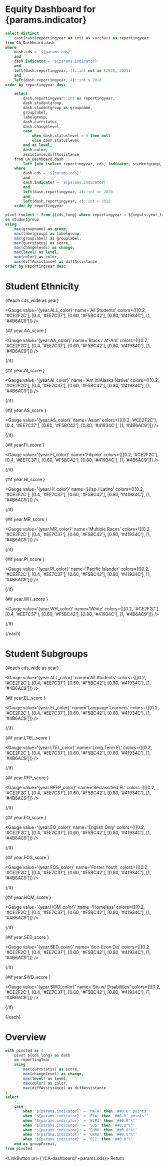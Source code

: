 
# Equity Dashboard for {params.indicator}

```sql cds_years
select distinct
    cast(cast(reportingyear as int) as varchar) as reportingyear
from CA_Dashboard.dash
where
    dash.cds = '${params.cds}'
    and
    dash.indicator = '${params.indicator}'
    and
    left(dash.reportingyear, 4)::int not in (2020, 2021)
    and
    left(dash.reportingyear, 4)::int > 2018
order by reportingyear desc
```

<ButtonGroup data={cds_years} name=year_filter value=reportingyear defaultValue="2024"/>


```sql cds_long
    select
        dash.reportingyear::int as reportingyear,
        dash.studentgroup,
        dash.studentgroup as groupname,
        grouplabel,
        labelgroup,
        dash.currstatus,
        dash.changelevel,
        case 
            when dash.statuslevel = 0 then null
            else dash.statuslevel
        end as level,
        dash.color,
        assistance.diffAssistance
    from CA_Dashboard.dash
        left join (select reportingyear, cds, indicator, studentgroup, differentiatedAssistance as diffAssistance from CA_Dashboard.assistance) as assistance on assistance.cds = '${params.cds}' and assistance.indicator = '${params.indicator}' and dash.reportingyear = assistance.reportingyear and dash.studentgroup = assistance.studentgroup
    where
        dash.cds = '${params.cds}'
        and
        dash.indicator = '${params.indicator}'
        and
        left(dash.reportingyear, 4)::int <> 2020
        and
        left(dash.reportingyear, 4)::int > 2018
    order by reportingyear
```

```sql cds_wide
pivot (select * from ${cds_long} where reportingyear = ${inputs.year_filter}) as dash
on studentgroup
using 
    max(groupname) as group,
    max(labelgroup) as labelgroup,
    max(grouplabel) as grouplabel,
    max(currstatus) as score,
    max(changelevel) as change, 
    max(level) as level,
    max(color) as color,
    max(diffAssistance) as diffAssistance
order by ReportingYear desc
```

# Student Ethnicity

{#each cds_wide as year}

<Grid cols=6>

<Gauge 
    value='{year.ALL_color}'
    name='All Students'
    colors={[[0.2, '#CE2F2C'], [0.4, '#EE7C37'], [0.60, '#F5BC42'], [0.80, '#41934C'], [1, '#4B6AC9']]}
/>

{#if year.AA_score }

<Gauge 
    value='{year.AA_color}'
    name='Black / Af-Am'
    colors={[[0.2, '#CE2F2C'], [0.4, '#EE7C37'], [0.60, '#F5BC42'], [0.80, '#41934C'], [1, '#4B6AC9']]}
/>

{/if}

{#if year.AI_score }

<Gauge 
    value='{year.AI_color}'
    name='Am In/Alaska Native'
    colors={[[0.2, '#CE2F2C'], [0.4, '#EE7C37'], [0.60, '#F5BC42'], [0.80, '#41934C'], [1, '#4B6AC9']]}
/>

{/if}

{#if year.AS_score }

<Gauge 
    value='{year.AS_color}'
    name='Asian'
    colors={[[0.2, '#CE2F2C'], [0.4, '#EE7C37'], [0.60, '#F5BC42'], [0.80, '#41934C'], [1, '#4B6AC9']]}
/>

{/if}

{#if year.FI_score }

<Gauge 
    value='{year.FI_color}'
    name='Filipino'
    colors={[[0.2, '#CE2F2C'], [0.4, '#EE7C37'], [0.60, '#F5BC42'], [0.80, '#41934C'], [1, '#4B6AC9']]}
/>

{/if}

{#if year.HI_score }

<Gauge 
    value='{year.HI_color}'
    name='Hisp / Latino'
    colors={[[0.2, '#CE2F2C'], [0.4, '#EE7C37'], [0.60, '#F5BC42'], [0.80, '#41934C'], [1, '#4B6AC9']]}
/>

{/if}

{#if year.MR_score }

<Gauge 
    value='{year.MR_color}'
    name='Multiple Races'
    colors={[[0.2, '#CE2F2C'], [0.4, '#EE7C37'], [0.60, '#F5BC42'], [0.80, '#41934C'], [1, '#4B6AC9']]}
/>

{/if}

{#if year.PI_score }

<Gauge 
    value='{year.PI_color}'
    name='Pacific Islander'
    colors={[[0.2, '#CE2F2C'], [0.4, '#EE7C37'], [0.60, '#F5BC42'], [0.80, '#41934C'], [1, '#4B6AC9']]}
/>

{/if}

{#if year.WH_score }

<Gauge 
    value='{year.WH_color}'
    name='White'
    colors={[[0.2, '#CE2F2C'], [0.4, '#EE7C37'], [0.60, '#F5BC42'], [0.80, '#41934C'], [1, '#4B6AC9']]}
/>

{/if}

</Grid>

{/each}

# Student Subgroups

{#each cds_wide as year}

<Grid cols=6>

<Gauge 
    value='{year.ALL_color}'
    name='All Students'
    colors={[[0.2, '#CE2F2C'], [0.4, '#EE7C37'], [0.60, '#F5BC42'], [0.80, '#41934C'], [1, '#4B6AC9']]}
/>

{#if year.EL_score }

<Gauge 
    value='{year.EL_color}'
    name='Language Learners'
    colors={[[0.2, '#CE2F2C'], [0.4, '#EE7C37'], [0.60, '#F5BC42'], [0.80, '#41934C'], [1, '#4B6AC9']]}
/>

{/if}

{#if year.LTEL_score }

<Gauge 
    value='{year.LTEL_color}'
    name='Long Term EL'
    colors={[[0.2, '#CE2F2C'], [0.4, '#EE7C37'], [0.60, '#F5BC42'], [0.80, '#41934C'], [1, '#4B6AC9']]}
/>

{/if}

{#if year.RFP_score }

<Gauge 
    value='{year.RFEP_color}'
    name='Reclassified EL'
    colors={[[0.2, '#CE2F2C'], [0.4, '#EE7C37'], [0.60, '#F5BC42'], [0.80, '#41934C'], [1, '#4B6AC9']]}
/>

{/if}

{#if year.EO_score }

<Gauge 
    value='{year.EO_color}'
    name='English Only'
    colors={[[0.2, '#CE2F2C'], [0.4, '#EE7C37'], [0.60, '#F5BC42'], [0.80, '#41934C'], [1, '#4B6AC9']]}
/>

{/if}

{#if year.FOS_score }

<Gauge 
    value='{year.FOS_color}'
    name='Foster Youth'
    colors={[[0.2, '#CE2F2C'], [0.4, '#EE7C37'], [0.60, '#F5BC42'], [0.80, '#41934C'], [1, '#4B6AC9']]}
/>

{/if}

{#if year.HOM_score }

<Gauge 
    value='{year.HOM_color}'
    name='Homeless'
    colors={[[0.2, '#CE2F2C'], [0.4, '#EE7C37'], [0.60, '#F5BC42'], [0.80, '#41934C'], [1, '#4B6AC9']]}
/>

{/if}

{#if year.SED_score }

<Gauge 
    value='{year.SED_color}'
    name='Soc-Econ Dis'
    colors={[[0.2, '#CE2F2C'], [0.4, '#EE7C37'], [0.60, '#F5BC42'], [0.80, '#41934C'], [1, '#4B6AC9']]}
/>

{/if}

{#if year.SWD_score }

<Gauge 
    value='{year.SWD_color}'
    name='Stu w/ Disabilities'
    colors={[[0.2, '#CE2F2C'], [0.4, '#EE7C37'], [0.60, '#F5BC42'], [0.80, '#41934C'], [1, '#4B6AC9']]}
/>

{/if}

</Grid>

{/each}

# Overview

```sql cds_groups
with pivoted as (
    pivot ${cds_long} as dash
    on reportingYear
    using 
        max(currstatus) as score,
        max(changelevel) as change,
        max(level) as level,
        max(color) as color,
        max(diffAssistance) as diffAssistance
)
select
    *,
    case
        when '${params.indicator}' = 'MATH' then '##0.0" points"'
        when '${params.indicator}' = 'ELA' then '##0.0" points"'
        when '${params.indicator}' = 'ELPI' then '##0.0"%"'
        when '${params.indicator}' = 'SUS' then '##0.0"%"'
        when '${params.indicator}' = 'CHRO' then '##0.0"%"'
        when '${params.indicator}' = 'GRAD' then '##0.0"%"'
        when '${params.indicator}' = 'CCI' then '##0.0"%"'
    end as groupFormat,
from pivoted
```

<DataTable data={cds_groups} rows=All groupBy=labelgroup groupType=section wrapTitles=true>
    <Column id=labelgroup title=Group/>
    <Column id=grouplabel title="Student Subgroup" />
    <Column id=2024_diffAssistance title="Differentiated Assistance" colGroup=2024 align=center/>
    <Column id=2024_color title=Level colGroup=2024 align=center contentType=colorscale colorScale={['#CE2F2C', '#EE7C37', '#F5BC42', '#41934C', '#4B6AC9']} colorBreakpoints={[1,2,3,4,5]} />
    <Column id=2024_score title=Score colGroup=2024 align=center fmtColumn=groupFormat/>
    <Column id=2023_color title=Level colGroup=2023 align=center contentType=colorscale colorScale={['#CE2F2C', '#EE7C37', '#F5BC42', '#41934C', '#4B6AC9']} colorBreakpoints={[1,2,3,4,5]} />
    <Column id=2023_score title=Score colGroup=2023 align=center fmtColumn=groupFormat/>
    <Column id=2022_color title=Level colGroup=2022 align=center contentType=colorscale colorScale={['#CE2F2C', '#EE7C37', '#F5BC42', '#41934C', '#4B6AC9']} colorBreakpoints={[1,2,3,4,5]} />
    <Column id=2022_score title=Score colGroup=2022 align=center fmtColumn=groupFormat/>
    <Column id=2019_color title=Level colGroup=2019 align=center contentType=colorscale colorScale={['#CE2F2C', '#EE7C37', '#F5BC42', '#41934C', '#4B6AC9']} colorBreakpoints={[1,2,3,4,5]} />
    <Column id=2019_score title=Score colGroup=2019 align=center fmtColumn=groupFormat/>
</DataTable>

<LinkButton url={'/CA-dashboard/'+params.cds}>
    Return 
</LinkButton>